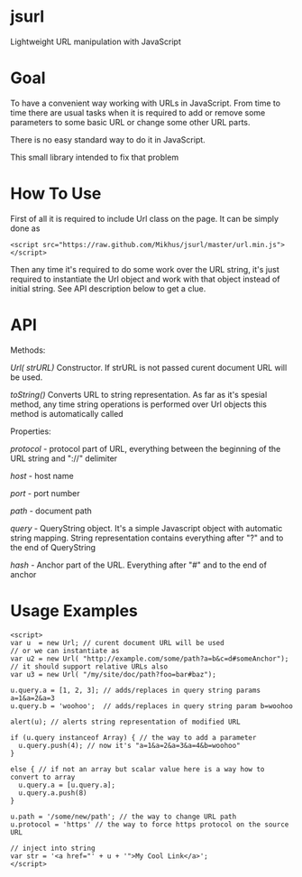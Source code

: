 jsurl
=====

Lightweight URL manipulation with JavaScript

Goal
====

To have a convenient way working with URLs in JavaScript. From time to time there are usual tasks 
when it is required to add or remove some parameters to some basic URL or change some other URL
parts.

There is no easy standard way to do it in JavaScript.

This small library intended to fix that problem

How To Use
==========

First of all it is required to include Url class on the page. It can be simply done as

    <script src="https://raw.github.com/Mikhus/jsurl/master/url.min.js"></script>

Then any time it's required to do some work over the URL string, it's just required to
instantiate the Url object and work with that object instead of initial string. See API
description below to get a clue.

API
===

Methods:

*Url( strURL)*
Constructor. If strURL is not passed curent document URL will be used.

*toString()*
Converts URL to string representation. As far as it's spesial method, any time string
operations is performed over Url objects this method is automatically called

Properties:

*protocol* - protocol part of URL, everything between the beginning of the URL string 
and "://" delimiter

*host* - host name

*port* - port number

*path* - document path

*query* - QueryString object. It's a simple Javascript object with automatic string
mapping. String representation contains everything after "?" and to the end of QueryString

*hash* - Anchor part of the URL. Everything after "#" and to the end of anchor

Usage Examples
==============
    <script>
    var u  = new Url; // curent document URL will be used
    // or we can instantiate as
    var u2 = new Url( "http://example.com/some/path?a=b&c=d#someAnchor");
    // it should support relative URLs also
    var u3 = new Url( "/my/site/doc/path?foo=bar#baz");
    
    u.query.a = [1, 2, 3]; // adds/replaces in query string params a=1&a=2&a=3
    u.query.b = 'woohoo';  // adds/replaces in query string param b=woohoo
    
    alert(u); // alerts string representation of modified URL
    
    if (u.query instanceof Array) { // the way to add a parameter
      u.query.push(4); // now it's "a=1&a=2&a=3&a=4&b=woohoo"
    }
    
    else { // if not an array but scalar value here is a way how to convert to array
      u.query.a = [u.query.a];
      u.query.a.push(8)
    }
    
    u.path = '/some/new/path'; // the way to change URL path
    u.protocol = 'https' // the way to force https protocol on the source URL
    
    // inject into string
    var str = '<a href="' + u + '">My Cool Link</a>';
    </script>
